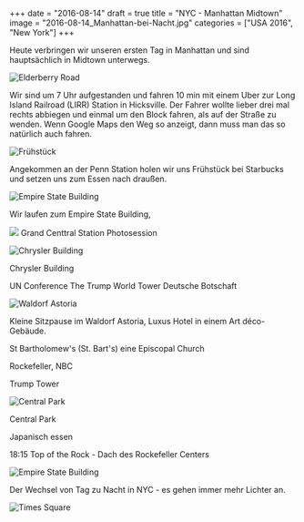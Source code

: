 +++
date = "2016-08-14"
draft = true
title = "NYC - Manhattan Midtown"
image = "2016-08-14_Manhattan-bei-Nacht.jpg"
categories = ["USA 2016", "New York"]
+++

Heute verbringen wir unseren ersten Tag in Manhattan und sind hauptsächlich in Midtown
unterwegs. 

![Elderberry Road](/images/2016-08-14_Elderberry-Road.jpg)

Wir sind um 7 Uhr aufgestanden und
fahren 10 min mit einem Uber zur 
Long Island Railroad (LIRR) Station in Hicksville.
Der Fahrer wollte lieber drei mal rechts abbiegen
und einmal um den Block fahren, 
als auf der Straße zu wenden. Wenn Google Maps
den Weg so anzeigt, dann muss man das so natürlich auch fahren.

![Frühstück](/images/2016-08-14_Breakfast.jpg)

Angekommen an der Penn Station holen wir uns
Frühstück bei
Starbucks
und setzen uns zum Essen nach draußen. 

![Empire State Building](/images/2016-08-14_Empire-State-Building.jpg)

Wir laufen zum Empire State Building,

![](/images/2016-08-14_Central-Station.jpg)
Grand Centtral Station
Photosession

![Chrysler Building](/images/2016-08-14_Chrysler-Building.jpg)

Chrysler Building

UN Conference
The Trump World Tower
Deutsche Botschaft


![Waldorf Astoria](/images/2016-08-14_Waldorf-Astoria.jpg)

Kleine Sitzpause im Waldorf Astoria,
Luxus Hotel in einem Art déco-Gebäude. 

St Bartholomew's (St. Bart's) eine Episcopal Church

Rockefeller, NBC

Trump Tower


![Central Park](/images/2016-08-14_Central-Park.jpg)

Central Park

Japanisch essen

18:15 Top of the Rock - Dach des Rockefeller Centers


![Empire State Building](/images/2016-08-14_Empire-von-Rockefeller.jpg)

Der Wechsel von Tag zu Nacht in NYC - es gehen immer mehr Lichter an. 

![Times Square](/images/2016-08-14_Times-Square.jpg)